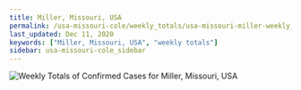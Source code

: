 ```yaml
---
title: Miller, Missouri, USA
permalink: /usa-missouri-cole/weekly_totals/usa-missouri-miller-weekly_totals.html
last_updated: Dec 11, 2020
keywords: ["Miller, Missouri, USA", "weekly totals"]
sidebar: usa-missouri-cole_sidebar
---
```


![Weekly Totals of Confirmed Cases for Miller, Missouri, USA](/covid_tracker/images/graphs/usa-missouri-miller-weekly_totals_graph.png)
